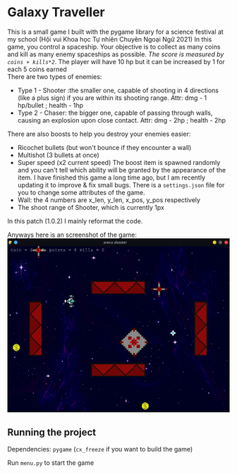 # Galaxy Traveller
This is a small game I built with the pygame library for a science festival at my school (Hội vui Khoa học Tự nhiên Chuyên Ngoại Ngữ 2021)
In this game, you control a spaceship. Your objective is to collect as many coins and kill as many enemy spaceships as possible. _The score is measured  by `coins + kills*2`_. 
The player will have 10 hp but it can be increased by 1 for each 5 coins earned  
There are two types of enemies:
+ Type 1 - Shooter :the smaller one, capable of shooting in 4 directions (like a plus sign) if you are within its shooting range. 
Attr: dmg - 1 hp/bullet ; health - 1hp
+ Type 2 - Chaser: the bigger one, capable of passing through walls, causing an explosion upon close contact.
Attr: dmg - 2hp ; health - 2hp

There are also boosts to help you destroy your enemies easier:
+ Ricochet bullets (but won't bounce if they encounter a wall)
+ Multishot (3 bullets at once)
+ Super speed (x2 current speed)
The boost item is spawned randomly and you can't tell which ability will be granted by the appearance of the item.
I have finished this game a long time ago, but I am recently updating it to improve & fix small bugs.
There is a `settings.json` file for you to change some attributes of the game.
+ Wall:  the 4 numbers are x_len, y_len, x_pos, y_pos respectively
+ The shoot range of Shooter, which is currently 1px

In this patch (1.0.2) I mainly reformat the code.

Anyways here is an screenshot of the game:
![Screenshot](./demo/screenshot1.png)

## Running the project
Dependencies: `pygame` (`cx_freeze` if you want to build the game)

Run `menu.py` to start the game
